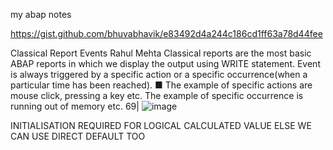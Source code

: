 my abap notes

<script src="https://gist.github.com/bhuvabhavik/e83492d4a244c186cd1ff63a78d44fee.js"></script>

https://gist.github.com/bhuvabhavik/e83492d4a244c186cd1ff63a78d44fee

Classical Report Events
Rahul Mehta
Classical reports are the most basic ABAP reports in which we display the output using
WRITE statement.
Event is always triggered by a specific action or a specific occurrence(when a particular
time has been reached).
■ The example of specific actions are mouse click, pressing a key etc. The example of
specific occurrence is running out of memory etc.
69|
![image](https://github.com/bhuvabhavik/ABAP/assets/49744703/aab54ee5-653e-4f9c-826b-615797a0c178)

INITIALISATION REQUIRED FOR LOGICAL CALCULATED VALUE ELSE WE CAN USE DIRECT DEFAULT TOO
